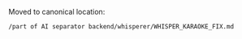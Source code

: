 <!-- Pointer for KARAOKE_GUIDE.md -->

Moved to canonical location:

`/part of AI separator backend/whisperer/WHISPER_KARAOKE_FIX.md`
